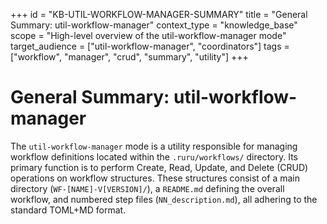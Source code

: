 +++
id = "KB-UTIL-WORKFLOW-MANAGER-SUMMARY"
title = "General Summary: util-workflow-manager"
context_type = "knowledge_base"
scope = "High-level overview of the util-workflow-manager mode"
target_audience = ["util-workflow-manager", "coordinators"]
tags = ["workflow", "manager", "crud", "summary", "utility"]
+++

# General Summary: util-workflow-manager

The `util-workflow-manager` mode is a utility responsible for managing workflow definitions located within the `.ruru/workflows/` directory. Its primary function is to perform Create, Read, Update, and Delete (CRUD) operations on workflow structures. These structures consist of a main directory (`WF-[NAME]-V[VERSION]/`), a `README.md` defining the overall workflow, and numbered step files (`NN_description.md`), all adhering to the standard TOML+MD format.
